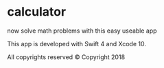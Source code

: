 # calculator
now solve math problems with this easy useable app

This app is developed with Swift 4 and Xcode 10.

All copyrights reserved © Copyright 2018
